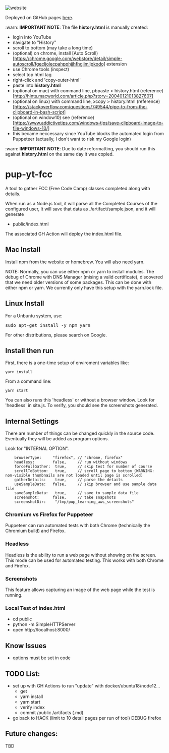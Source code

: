 ![website](https://github.com/alpiepho/pup-yt-fcc/workflows/website/badge.svg)


Deployed on GitHub pages [here](https://alpiepho.github.io/pup-yt-fcc/).

:warn: <b>IMPORTANT NOTE</b>: The file **history.html** is manually created:
- login into YouTube
- navigate to "History"
- scroll to bottom (may take a long time)
- (optional) on chrome, install [Auto Scroll)[https://chrome.google.com/webstore/detail/simple-autoscroll/fgecljolecpahpphjjhfhgiimljpkodo] extension
- use Chrome tools (inspect)
- select top html tag
- right-click and 'copy-outer-html'
- paste into **history.html**
- (optional on mac) with command line, pbpaste > history.html (reference)[http://hints.macworld.com/article.php?story=20040121013827607]
- (optional on linux) with command line, xcopy > history.html (reference)[https://stackoverflow.com/questions/749544/pipe-to-from-the-clipboard-in-bash-script]
- (optional on window10) see (reference)[https://www.addictivetips.com/windows-tips/save-clipboard-image-to-file-windows-10/]
- this became neccessary since YouTube blocks the automated login from Puppeteer (actually, I don't want to risk my Google login)

:warn: <b>IMPORTANT NOTE</b>: Due to date reformatting, you should run this against **history.html** on the same day it was copied.

# pup-yt-fcc

A tool to gather FCC (Free Code Camp) classes completed along with details.

When run as a Node.js tool, it will parse all the Completed Courses of the configured
user, It will save that data as ./artifact/sample.json, and it will generate

- public/index.html

The associated GH Action will deploy the index.html file.  


## Mac Install

Install npm from the website or homebrew.  You will also need yarn.

NOTE: Normally, you can use either npm or yarn to install modules.  The debug of
Chrome with DNS Manager (mising a valid certificate), discovered that we need older
versions of some packages.  This can be done with either npm or yarn.  We currently only
have this setup with the yarn.lock file.

## Linux Install

For a Unbuntu system, use:

<pre>
sudo apt-get install -y npm yarn
</pre>

For other distributions, please search on Google.

## Install then run

First, there is a one-time setup of enviroment variables like:

```
yarn install
```

From a command line:

```
yarn start
```

You can also runs this 'headless' or without a browser window.  Look for 'headless' in site.js.  To verify, you should see the screenshots generated.


## Internal Settings

There are number of things can be changed quickly in the source code.  Eventually they
will be added as program options.

Look for "INTERNAL OPTION".

```
    browserType:     "firefox", // "chrome, firefox"
    headless:        false,     // run without windows
    forceFullGather:  true,     // skip test for number of course
    scrollToBottom:   true,     // scroll page to bottom (WARNING: non-visible thumbnails are not loaded until page is scrolled)
    gatherDetails:    true,     // parse the details
    useSampleData:   false,     // skip browser and use sample data file
    saveSampleData:   true,     // save to sample data file
    screenshot:      false,     // take snapshots
    screenshotDir:    "/tmp/pup_learning_aws_screenshots"
```


### Chromium vs Firefox for Puppeteer

Puppeteer can run automated tests with both Chrome (technically the Chromium build) and
Firefox.

### Headless

Headless is the ability to run a web page without showing on the screen.  This mode can
be used for automated testing.  This works with both Chrome and Firefox.

### Screenshots

This feature allows capturing an image of the web page while the test is running. 

### Local Test of index.html

- cd public
- python -m SimpleHTTPServer
- open http://localhost:8000/

## Know Issues

- options must be set in code


## TODO List:

- set up with GH Actions to run "update" with docker/ubuntu18/node12...
    - get
    - yarn install
    - yarn start
    - verify index
    - commit /public  /artifacts (.md)
- go back to HACK (limit to 10 detail pages per run of tool) DEBUG firefox

## Future changes:

TBD




